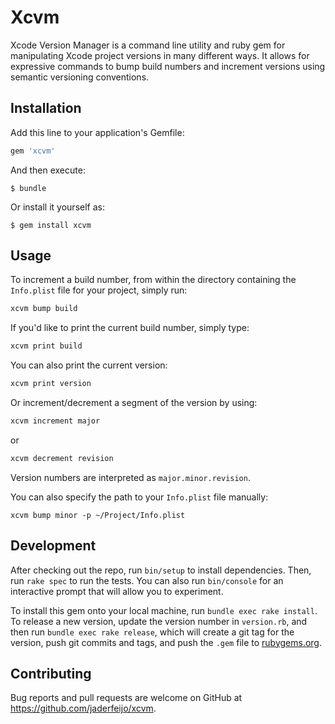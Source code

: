 # Xcvm

Xcode Version Manager is a command line utility and ruby gem for manipulating Xcode project versions in many different ways. It allows for expressive commands to bump build numbers and increment versions using semantic versioning conventions.

## Installation

Add this line to your application's Gemfile:

```ruby
gem 'xcvm'
```

And then execute:

    $ bundle

Or install it yourself as:

    $ gem install xcvm

## Usage

To increment a build number, from within the directory containing the `Info.plist` file for your project, simply run:

```bash
xcvm bump build
```

If you'd like to print the current build number, simply type:

```bash
xcvm print build
```

You can also print the current version:

```bash
xcvm print version
```

Or increment/decrement a segment of the version by using:

```bash
xcvm increment major
```

or

```bash
xcvm decrement revision
```

Version numbers are interpreted as `major.minor.revision`.

You can also specify the path to your `Info.plist` file manually:

```
xcvm bump minor -p ~/Project/Info.plist
```

## Development

After checking out the repo, run `bin/setup` to install dependencies. Then, run `rake spec` to run the tests. You can also run `bin/console` for an interactive prompt that will allow you to experiment.

To install this gem onto your local machine, run `bundle exec rake install`. To release a new version, update the version number in `version.rb`, and then run `bundle exec rake release`, which will create a git tag for the version, push git commits and tags, and push the `.gem` file to [rubygems.org](https://rubygems.org).

## Contributing

Bug reports and pull requests are welcome on GitHub at https://github.com/jaderfeijo/xcvm.

